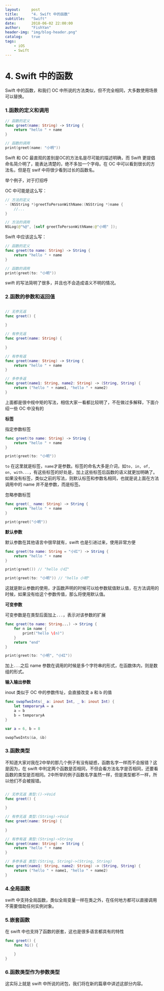 ```yaml
---
layout:     post
title:      "4. Swift 中的函数"
subtitle:   "Swift"
date:       2018-06-02 22:00:00
author:     "FishYan"
header-img: "img/blog-header.png" 
catalog:    true
tags:
    - iOS
    - Swift
---
```


# 4. Swift 中的函数

Swift 中的函数，和我们 OC 中所说的方法类似，但不完全相同，大多数使用场景可以替换。

### 1.函数的定义和调用

```swift
// 函数的定义
func greet(name: String) -> String {
    return "hello " + name
}

// 函数的调用
print(greet(name: "小明"))

```

Swift 和 OC 最直观的差别是OC的方法名是尽可能的描述明确，而 Swift 更提倡命名简介明了，能表达清楚的，绝不多加一个字母。在 OC 中可以看到很长的方法名，但是在 swif 中将很少看到过长的函数名。

举个例子，对于打招呼

OC 中可能是这么写：
```swift
// 方法的定义
- (NSString *)greetToPersonWithName:(NSString *)name {
    //...
}

// 方法的调用
NSLog(@"%@", [self greetToPersonWithName:@"小明" ]);
```

Swift 中应该这么写：
```swift
// 函数的定义
func greet(to name: String) -> String {
    return "hello " + name
}

// 函数的调用
print(greet(to: "小明"))
```
swift 的写法简明了很多，并且也不会造成语义不明的情况。

### 2.函数的参数和返回值

```Swift

// 无参无返
func greet() {
    
}

// 有参无返
func greet(name: String) {
    
}

// 有参有返
func greet(name: String) -> String {
    return "hello " + name
}

// 多参多返
func greet(name1: String, name2: String) -> (String, String) {
    return ("hello " + name1, "hello " + name2)
}

```

上面都是很中规中矩的写法，相信大家一看都比较明了，不在做过多解释，下面介绍一些 OC 中没有的

**标签**

指定参数标签
```swift
func greet(to name: String) -> String {
    return "hello " + name
}

print(greet(to: "小明"))
```
```to``` 在这里就是标签，```name```才是参数。标签的命名大多是介词，如```to, in, of, on, with...```，有这些标签的好处是，加上这些标签后函数的语义就更加明确了。如果没有标签，类似之前的写法，则默认标签和参数名相同，也就是说上面在方法调用中的 name 并不是参数，而是标签。

忽略参数标签
```swift
func greet(_ name: String) -> String {
    return "hello " + name
}

print(greet("小明"))
```

**默认参数**

默认参数在其他语言中很早就有，swift 也是引进过来，使用非常方便

```swift
func greet(to name: String = "小红") -> String {
    return "hello " + name
}

print(greet()) // "hello 小红"

print(greet(to: "小明")) // "hello 小明"

```
这就是默认参数的使用，才函数声明的时候可以给参数赋值默认值，在方法调用的时候，如果没有给这个参数传值，那么将使用默认值。

**可变参数**

可变参数是在类型后面加上```...```，表示对该参数的扩展

```swift
func greet(to name: String...) -> String {
    for n in name {
        print("hello \(n)")
    }
    return "end"
}

print(greet(to: "小明", "小红"))
```
加上```...```之后 name 参数在调用的时候是多个字符串的形式，在函数体内，则是数组的形式。

**输入输出参数**

inout 类似于 OC 中的参数传址，会直接改变 a 和 b 的值
```swift
func swapTwoInts(_ a: inout Int, _ b: inout Int) {
    let temporaryA = a
    a = b
    b = temporaryA
}

var a = 6, b = 8

swapTwoInts(&a, &b)

```

### 3.函数类型

不知道大家对我在2中举的那几个例子有没有疑惑，函数名字一样而不会报错？这是因为，在 swift 中判定两个函数是否相同，不但会看方法名字是否相同，还要看函数的类型是否相同。2中所举的例子函数名字虽然一样，但是类型都不一样，所以他们不会被报错。
```Swift

// 无参无返 类型:()->Void
func greet() {
    
}

// 有参无返 类型:(String)->Void
func greet(name: String) {
    
}

// 有参有返 类型:(String)->String
func greet(name: String) -> String {
    return "hello " + name
}

// 多参多返 类型:(String, String)->(String, String)
func greet(name1: String, name2: String) -> (String, String) {
    return ("hello " + name1, "hello " + name2)
}

```

### 4.全局函数

swift 中支持全局函数，类似全局变量一样在类之外，在任何地方都可以直接调用不需要借助任何实例对象。

### 5.嵌套函数

在 swift 中也支持了函数的嵌套，这也是很多语言都具有的特性

```swift
func greet() {
    func hi() {

    }
}
```

### 6.函数类型作为参数类型

这实际上就是 swift 中所说的闭包，我们将在新的篇章中讲述这部分内容。